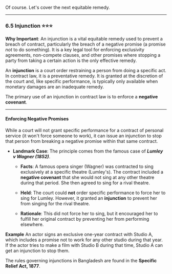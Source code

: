 Of course. Let's cover the next equitable remedy.

---

### **6.5 Injunction** ⭐⭐⭐

**Why Important**: An injunction is a vital equitable remedy used to prevent a breach of contract, particularly the breach of a negative promise (a promise _not_ to do something). It is a key legal tool for enforcing exclusivity agreements, non-compete clauses, and other promises where stopping a party from taking a certain action is the only effective remedy.

An **injunction** is a court order restraining a person from doing a specific act. In contract law, it is a preventative remedy. It is granted at the discretion of the court and, like specific performance, is typically only available when monetary damages are an inadequate remedy.

The primary use of an injunction in contract law is to enforce a **negative covenant**.

---

#### **Enforcing Negative Promises**

While a court will not grant specific performance for a contract of personal service (it won't force someone to work), it can issue an injunction to stop that person from breaking a negative promise within that same contract.

- **Landmark Case**: The principle comes from the famous case of **_Lumley v Wagner (1852)_**.
    
    - **Facts**: A famous opera singer (Wagner) was contracted to sing exclusively at a specific theatre (Lumley's). The contract included a **negative covenant** that she would not sing at any other theatre during that period. She then agreed to sing for a rival theatre.
        
    - **Held**: The court could **not** order specific performance to force her to sing for Lumley. However, it granted an **injunction** to prevent her from singing for the rival theatre.
        
    - **Rationale**: This did not force her to sing, but it encouraged her to fulfill her original contract by preventing her from performing elsewhere.
        

**Example** An actor signs an exclusive one-year contract with Studio A, which includes a promise not to work for any other studio during that year. If the actor tries to make a film with Studio B during that time, Studio A can get an injunction to stop them.

The rules governing injunctions in Bangladesh are found in the **Specific Relief Act, 1877**.
